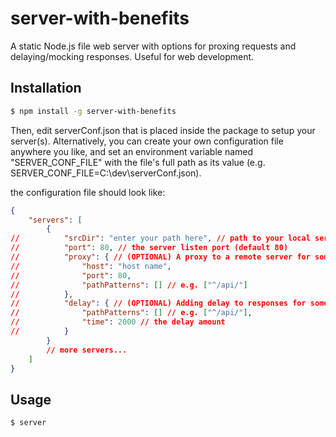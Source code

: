 # server-with-benefits

A static Node.js file web server with options for proxing requests and delaying/mocking responses. Useful for web development.

## Installation

```sh
$ npm install -g server-with-benefits
```

Then, edit serverConf.json that is placed inside the package to setup your server(s).
Alternatively, you can create your own configuration file anywhere you like, and set an environment variable named "SERVER_CONF_FILE"
with the file's full path as its value (e.g. SERVER_CONF_FILE=C:\dev\serverConf.json).

the configuration file should look like:

```json
{
	"servers": [
		{
//			"srcDir": "enter your path here", // path to your local server source directory
//			"port": 80, // the server listen port (default 80)
//			"proxy": { // (OPTIONAL) A proxy to a remote server for some path patterns
//				"host": "host name",
//				"port": 80,
//				"pathPatterns": [] // e.g. ["^/api/"]
//			},
//			"delay": { // (OPTIONAL) Adding delay to responses for some path patterns
//				"pathPatterns": [] // e.g. ["^/api/"],
//				"time": 2000 // the delay amount
//			}
		}
		// more servers...
	]
}
```

## Usage

```sh
$ server
```